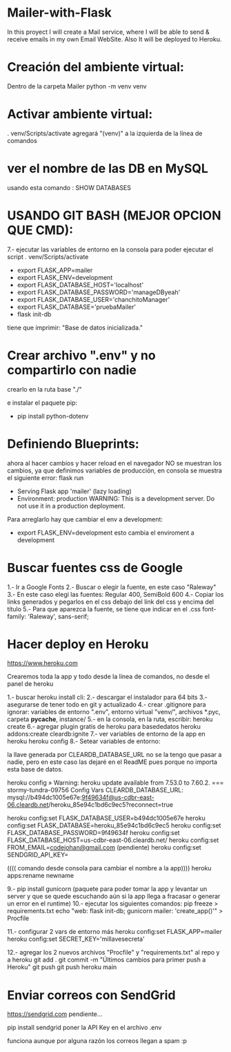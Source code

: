 # Mailer-with-Flask

In this proyect I will create a Mail service, where I will be able to send &amp; receive emails in my own Email WebSite. Also It will be deployed to Heroku.

# Creación del ambiente virtual:

Dentro de la carpeta Mailer
python -m venv venv

# Activar ambiente virtual:

. venv/Scripts/activate
agregará "(venv)" a la izquierda de la línea de comandos

# ver el nombre de las DB en MySQL

usando esta comando :
SHOW DATABASES

# USANDO GIT BASH (MEJOR OPCION QUE CMD):

7.-
ejecutar las variables de entorno en la consola para poder ejecutar el script
. venv/Scripts/activate

- export FLASK_APP=mailer
- export FLASK_ENV=development
- export FLASK_DATABASE_HOST='localhost'
- export FLASK_DATABASE_PASSWORD='manageDByeah'
- export FLASK_DATABASE_USER='chanchitoManager'
- export FLASK_DATABASE='pruebaMailer'
- flask init-db

tiene que imprimir: "Base de datos inicializada."

# Crear archivo ".env" y no compartirlo con nadie

crearlo en la ruta base "./"

e instalar el paquete pip:

- pip install python-dotenv

# Definiendo Blueprints:

ahora al hacer cambios y hacer reload en el navegador NO se muestran los cambios, ya que definimos variables de producción, en consola se muestra el siguiente error:
flask run

- Serving Flask app 'mailer' (lazy loading)
- Environment: production
  WARNING: This is a development server. Do not use it in a production deployment.

Para arreglarlo hay que cambiar el env a development:

- export FLASK_ENV=development
  esto cambia el enviroment a development

# Buscar fuentes css de Google

1.- Ir a Google Fonts
2.- Buscar o elegir la fuente, en este caso "Raleway"
3.- En este caso elegí las fuentes: Regular 400, SemiBold 600
4.- Copiar los links generados y pegarlos en el css debajo del link del css y encima del título
5.- Para que aparezca la fuente, se tiene que indicar en el .css
font-family: 'Raleway', sans-serif;

# Hacer deploy en Heroku

https://www.heroku.com

Crearemos toda la app y todo desde la línea de comandos, no desde el panel de heroku

1.- buscar heroku install cli:
2.- descargar el instalador para 64 bits
3.- asegurarse de tener todo en git y actualizado
4.- crear .gitignore para ignorar: variables de entorno ".env", entorno virtual "venv/",
archivos \*.pyc, carpeta **pycache**, instance/
5.- en la consola, en la ruta, escribir: heroku create
6.- agregar plugin gratis de heroku para basededatos
heroku addons:create cleardb:ignite
7.- ver variables de entorno de la app en heroku
heroku config
8.- Setear variables de entorno:

la llave generada por CLEARDB_DATABASE_URL no se la tengo que pasar a nadie, pero en este caso las dejaré en el ReadME pues porque no importa esta base de datos.

heroku config
» Warning: heroku update available from 7.53.0 to 7.60.2.
=== stormy-tundra-09756 Config Vars
CLEARDB_DATABASE_URL: mysql://b494dc1005e67e:9f49634f@us-cdbr-east-06.cleardb.net/heroku_85e94c1bd6c9ec5?reconnect=true

heroku config:set FLASK_DATABASE_USER=b494dc1005e67e
heroku config:set FLASK_DATABASE=heroku_85e94c1bd6c9ec5
heroku config:set FLASK_DATABASE_PASSWORD=9f49634f
heroku config:set FLASK_DATABASE_HOST=us-cdbr-east-06.cleardb.net/
heroku config:set FROM_EMAIL=codejohan@gmail.com
(pendiente) heroku config:set SENDGRID_API_KEY=

(((( comando desde consola para cambiar el nombre a la app))))
heroku apps:rename newname

9.- pip install gunicorn (paquete para poder tomar la app y levantar un server y que se quede escuchando aún si la app llega a fracasar o generar un error en el runtime)
10.- ejecutar los siguientes comandos:
pip freeze > requirements.txt
echo "web: flask init-db; gunicorn mailer: 'create_app()'" > Procfile

11.- configurar 2 vars de entorno más
heroku config:set FLASK_APP=mailer
heroku config:set SECRET_KEY='millavesecreta'

12.- agregar los 2 nuevos archivos "Procfile" y "requirements.txt" al repo y a heroku
git add .
git commit -m "Últimos cambios para primer push a Heroku"
git push
git push heroku main

# Enviar correos con SendGrid

https://sendgrid.com
pendiente...

pip install sendgrid
poner la API Key en el archivo .env

funciona aunque por alguna razón los correos llegan a spam :p
